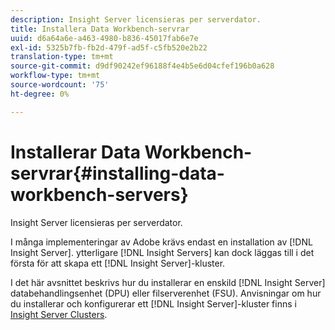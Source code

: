 ```yaml
---
description: Insight Server licensieras per serverdator.
title: Installera Data Workbench-servrar
uuid: d6a64a6e-a463-4980-b836-45017fab6e7e
exl-id: 5325b7fb-fb2d-479f-ad5f-c5fb520e2b22
translation-type: tm+mt
source-git-commit: d9df90242ef96188f4e4b5e6d04cfef196b0a628
workflow-type: tm+mt
source-wordcount: '75'
ht-degree: 0%

---
```


# Installerar Data Workbench-servrar{#installing-data-workbench-servers}

Insight Server licensieras per serverdator.

I många implementeringar av Adobe krävs endast en installation av [!DNL Insight Server]. ytterligare [!DNL Insight Servers] kan dock läggas till i det första för att skapa ett [!DNL Insight Server]-kluster.

I det här avsnittet beskrivs hur du installerar en enskild [!DNL Insight Server] databehandlingsenhet (DPU) eller filserverenhet (FSU). Anvisningar om hur du installerar och konfigurerar ett [!DNL Insight Server]-kluster finns i [Insight Server Clusters](../../../home/c-inst-svr/c-install-ins-svr/c-ins-svr-clstrs/c-abt-ins-svr-clsters.md).
